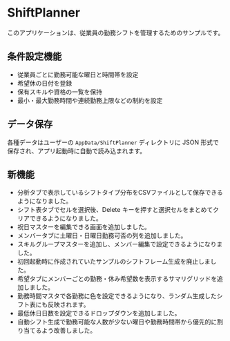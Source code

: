# ShiftPlanner

このアプリケーションは、従業員の勤務シフトを管理するためのサンプルです。

## 条件設定機能

- 従業員ごとに勤務可能な曜日と時間帯を設定
- 希望休の日付を登録
- 保有スキルや資格の一覧を保持
- 最小・最大勤務時間や連続勤務上限などの制約を設定

## データ保存

各種データはユーザーの `AppData/ShiftPlanner` ディレクトリに JSON 形式で
保存され、アプリ起動時に自動で読み込まれます。

## 新機能

- 分析タブで表示しているシフトタイプ分布をCSVファイルとして保存できるようになりました。
- シフト表タブでセルを選択後、Delete キーを押すと選択セルをまとめてクリアできるようになりました。
- 祝日マスターを編集できる画面を追加しました。
- メンバータブに土曜日・日曜日勤務可否の列を追加しました。
- スキルグループマスターを追加し、メンバー編集で設定できるようになりました。
- 初回起動時に作成されていたサンプルのシフトフレーム生成を廃止しました。
- 希望タブにメンバーごとの勤務・休み希望数を表示するサマリグリッドを追加しました。
- 勤務時間マスタで各勤務に色を設定できるようになり、ランダム生成したシフト表にも反映されます。
- 最低休日日数を設定できるドロップダウンを追加しました。
- 自動シフト生成で勤務可能な人数が少ない曜日や勤務時間帯から優先的に割り当てるよう改善しました。
